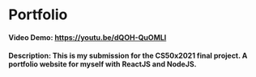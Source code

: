 # Portfolio
#### Video Demo: https://youtu.be/dQOH-QuOMLI
#### Description: This is my submission for the CS50x2021 final project. A portfolio website for myself with ReactJS and NodeJS.
